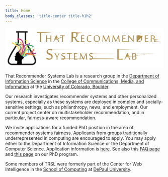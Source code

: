 ```yaml
---
title: Home
body_classes: 'title-center title-h1h2'
---
```


![That Recommender Systems Lab](img/trsl-header.png)

That Recommender Systems Lab is a research group in the [Department of Information Science](https://www.colorado.edu/cmci/infoscience) in the [College of Communications, Media, and Information](https://www.colorado.edu/cmci/) at the [University of Colorado, Boulder](https://www.colorado.edu/). 

Our research investigates recommender systems and other personalized systems, especially as these systems are deployed in complex and socially-sensitive settings, such as philanthropy, news, and employment. Our current project center on multistakeholder recommendation, and in particular, fairness-aware recommendation.  

We invite applications for a funded PhD position in the area of recommender systems fairness. Applicants from groups traditionally underrepresented in computing are encouraged to apply. You may apply either to the Department of Information Science or the Department of Computer Science. Application information is [here](https://www.colorado.edu/graduateschool/admissions/how-to-apply). See also this [FAQ page](http://www.that-recsys-lab.net/home/people/burke/phq-faq) and [this page](https://www.colorado.edu/infoscience/phd-2020) on our PhD program.

Some members of TRSL were formerly part of the Center for Web Intelligence in the [School of Computing](https://www.cdm.depaul.edu/about/Pages/School-of-Computing.aspx) at [DePaul University](http://www.depaul.edu/). 


